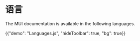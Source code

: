 # 语言

<p class="description">The MUI documentation is available in the following languages.</p>

{{"demo": "Languages.js", "hideToolbar": true, "bg": true}}
